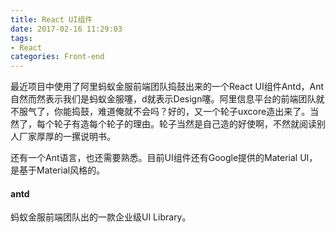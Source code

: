 ```yaml
---
title: React UI组件
date: 2017-02-16 11:29:03
tags:
- React
categories: Front-end
---
```


最近项目中使用了阿里蚂蚁金服前端团队捣鼓出来的一个React UI组件Antd，Ant自然而然表示我们是蚂蚁金服噻，d就表示Design噻。阿里信息平台的前端团队就不服气了，你能捣鼓，难道俺就不会吗？好的，又一个轮子uxcore造出来了。当然了，每个轮子有造每个轮子的理由。轮子当然是自己造的好使啊，不然就阅读别人厂家厚厚的一摞说明书。

<!-- more -->

还有一个Ant语言，也还需要熟悉。目前UI组件还有Google提供的Material UI，是基于Material风格的。



#### antd

蚂蚁金服前端团队出的一款企业级UI Library。





